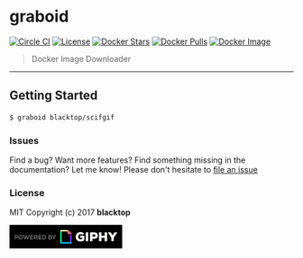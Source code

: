 graboid
=======

[![Circle CI](https://circleci.com/gh/blacktop/graboid.png?style=shield)](https://circleci.com/gh/blacktop/graboid) [![License](http://img.shields.io/:license-mit-blue.svg)](http://doge.mit-license.org) [![Docker Stars](https://img.shields.io/docker/stars/blacktop/graboid.svg)](https://store.docker.com/community/images/blacktop/graboid) [![Docker Pulls](https://img.shields.io/docker/pulls/blacktop/graboid.svg)](https://store.docker.com/community/images/blacktop/graboid) [![Docker Image](https://img.shields.io/badge/docker%20image-2GB-blue.svg)](https://store.docker.com/community/images/blacktop/graboid)

> Docker Image Downloader

---

Getting Started
---------------

```sh
$ graboid blacktop/scifgif
```

### Issues

Find a bug? Want more features? Find something missing in the documentation? Let me know! Please don't hesitate to [file an issue](https://github.com/blacktop/scifgif/issues/new)

### License

MIT Copyright (c) 2017 **blacktop**

![giphy](https://raw.githubusercontent.com/blacktop/scifgif/master/docs/PoweredBy_200_Horizontal_Light-Backgrounds_With_Logo.gif)